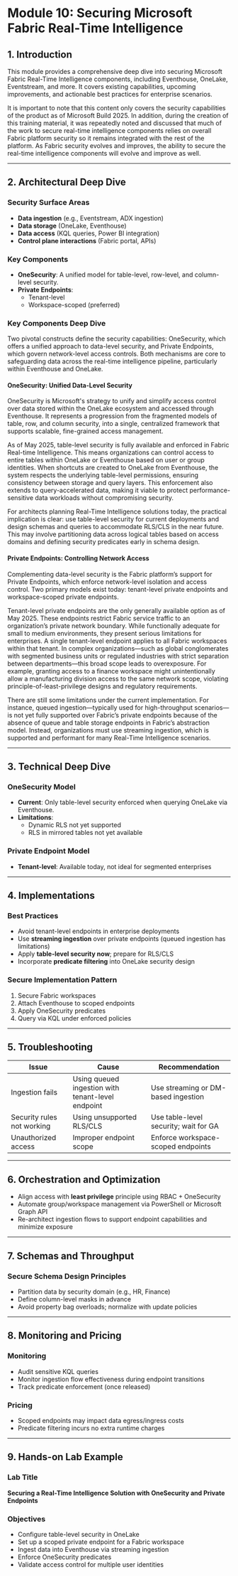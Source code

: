 # Module 10: Securing Microsoft Fabric Real-Time Intelligence

## 1. Introduction

This module provides a comprehensive deep dive into securing Microsoft Fabric Real-Time Intelligence components, including Eventhouse, OneLake, Eventstream, and more. It covers existing capabilities, upcoming improvements, and actionable best practices for enterprise scenarios.

It is important to note that this content only covers the security capabilities of the product as of Microsoft Build 2025. In addition, during the creation of this training material, it was repeatedly noted and discussed that much of the work to secure real-time intelligence components relies on overall Fabric platform security so it remains integrated with the rest of the platform. As Fabric security evolves and improves, the ability to secure the real-time intelligence components will evolve and improve as well.

---

## 2. Architectural Deep Dive

### Security Surface Areas

- **Data ingestion** (e.g., Eventstream, ADX ingestion)
- **Data storage** (OneLake, Eventhouse)
- **Data access** (KQL queries, Power BI integration)
- **Control plane interactions** (Fabric portal, APIs)

### Key Components

- **OneSecurity**: A unified model for table-level, row-level, and column-level security.
- **Private Endpoints**:
  - Tenant-level
  - Workspace-scoped (preferred)

### Key Components Deep Dive

Two pivotal constructs define the security capabilities: OneSecurity, which offers a unified approach to data-level security, and Private Endpoints, which govern network-level access controls. Both mechanisms are core to safeguarding data across the real-time intelligence pipeline, particularly within Eventhouse and OneLake.

#### OneSecurity: Unified Data-Level Security

OneSecurity is Microsoft's strategy to unify and simplify access control over data stored within the OneLake ecosystem and accessed through Eventhouse. It represents a progression from the fragmented models of table, row, and column security, into a single, centralized framework that supports scalable, fine-grained access management.

As of May 2025, table-level security is fully available and enforced in Fabric Real-time Intelligence. This means organizations can control access to entire tables within OneLake or Eventhouse based on user or group identities. When shortcuts are created to OneLake from Eventhouse, the system respects the underlying table-level permissions, ensuring consistency between storage and query layers. This enforcement also extends to query-accelerated data, making it viable to protect performance-sensitive data workloads without compromising security.

For architects planning Real-Time Intelligence solutions today, the practical implication is clear: use table-level security for current deployments and design schemas and queries to accommodate RLS/CLS in the near future. This may involve partitioning data across logical tables based on access domains and defining security predicates early in schema design.

#### Private Endpoints: Controlling Network Access

Complementing data-level security is the Fabric platform’s support for Private Endpoints, which enforce network-level isolation and access control. Two primary models exist today: tenant-level private endpoints and workspace-scoped private endpoints.

Tenant-level private endpoints are the only generally available option as of May 2025. These endpoints restrict Fabric service traffic to an organization’s private network boundary. While functionally adequate for small to medium environments, they present serious limitations for enterprises. A single tenant-level endpoint applies to all Fabric workspaces within that tenant. In complex organizations—such as global conglomerates with segmented business units or regulated industries with strict separation between departments—this broad scope leads to overexposure. For example, granting access to a finance workspace might unintentionally allow a manufacturing division access to the same network scope, violating principle-of-least-privilege designs and regulatory requirements.

There are still some limitations under the current implementation. For instance, queued ingestion—typically used for high-throughput scenarios—is not yet fully supported over Fabric’s private endpoints because of the absence of queue and table storage endpoints in Fabric’s abstraction model. Instead, organizations must use streaming ingestion, which is supported and performant for many Real-Time Intelligence scenarios.

---

## 3. Technical Deep Dive

### OneSecurity Model

- **Current**: Only table-level security enforced when querying OneLake via Eventhouse.
- **Limitations**:
  - Dynamic RLS not yet supported
  - RLS in mirrored tables not yet available

### Private Endpoint Model

- **Tenant-level**: Available today, not ideal for segmented enterprises

---

## 4. Implementations

### Best Practices

- Avoid tenant-level endpoints in enterprise deployments
- Use **streaming ingestion** over private endpoints (queued ingestion has limitations)
- Apply **table-level security now**; prepare for RLS/CLS
- Incorporate **predicate filtering** into OneLake security design

### Secure Implementation Pattern

1. Secure Fabric workspaces
2. Attach Eventhouse to scoped endpoints
3. Apply OneSecurity predicates
4. Query via KQL under enforced policies

---

## 5. Troubleshooting

| Issue                      | Cause                                             | Recommendation                        |
| -------------------------- | ------------------------------------------------- | ------------------------------------- |
| Ingestion fails            | Using queued ingestion with tenant-level endpoint | Use streaming or DM-based ingestion   |
| Security rules not working | Using unsupported RLS/CLS                         | Use table-level security; wait for GA |
| Unauthorized access        | Improper endpoint scope                           | Enforce workspace-scoped endpoints    |

---

## 6. Orchestration and Optimization

- Align access with **least privilege** principle using RBAC + OneSecurity
- Automate group/workspace management via PowerShell or Microsoft Graph API
- Re-architect ingestion flows to support endpoint capabilities and minimize exposure

---

## 7. Schemas and Throughput

### Secure Schema Design Principles

- Partition data by security domain (e.g., HR, Finance)
- Define column-level masks in advance
- Avoid property bag overloads; normalize with update policies

---

## 8. Monitoring and Pricing

### Monitoring

- Audit sensitive KQL queries
- Monitor ingestion flow effectiveness during endpoint transitions
- Track predicate enforcement (once released)

### Pricing

- Scoped endpoints may impact data egress/ingress costs
- Predicate filtering incurs no extra runtime charges

---

## 9. Hands-on Lab Example

### Lab Title

**Securing a Real-Time Intelligence Solution with OneSecurity and Private Endpoints**

### Objectives

- Configure table-level security in OneLake
- Set up a scoped private endpoint for a Fabric workspace
- Ingest data into Eventhouse via streaming ingestion
- Enforce OneSecurity predicates
- Validate access control for multiple user identities
